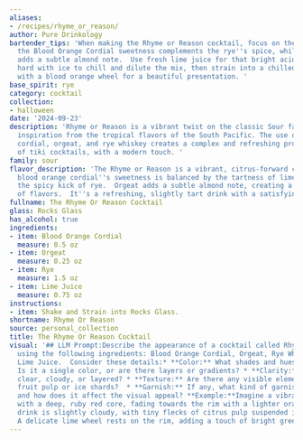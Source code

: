 ```yaml
---
aliases:
- /recipes/rhyme_or_reason/
author: Pure Drinkology
bartender_tips: 'When making the Rhyme or Reason cocktail, focus on the balance.  Ensure
  the Blood Orange Cordial sweetness complements the rye''s spice, while the Orgeat
  adds a subtle almond note.  Use fresh lime juice for that bright acidity.  Shake
  hard with ice to chill and dilute the mix, then strain into a chilled coupe.  Garnish
  with a blood orange wheel for a beautiful presentation. '
base_spirit: rye
category: cocktail
collection:
- halloween
date: '2024-09-23'
description: 'Rhyme or Reason is a vibrant twist on the classic Sour family, drawing
  inspiration from the tropical flavors of the South Pacific. The use of blood orange
  cordial, orgeat, and rye whiskey creates a complex and refreshing profile reminiscent
  of tiki cocktails, with a modern touch. '
family: sour
flavor_description: 'The Rhyme or Reason is a vibrant, citrus-forward cocktail.  The
  blood orange cordial''s sweetness is balanced by the tartness of lime juice and
  the spicy kick of rye.  Orgeat adds a subtle almond note, creating a complex interplay
  of flavors.  It''s a refreshing, slightly tart drink with a satisfyingly long finish. '
fullname: The Rhyme Or Reason Cocktail
glass: Rocks Glass
has_alcohol: true
ingredients:
- item: Blood Orange Cordial
  measure: 0.5 oz
- item: Orgeat
  measure: 0.25 oz
- item: Rye
  measure: 1.5 oz
- item: Lime Juice
  measure: 0.75 oz
instructions:
- item: Shake and Strain into Rocks Glass.
shortname: Rhyme Or Reason
source: personal_collection
title: The Rhyme Or Reason Cocktail
visual: '## LLM Prompt:Describe the appearance of a cocktail called Rhyme or Reason
  using the following ingredients: Blood Orange Cordial, Orgeat, Rye Whiskey, and
  Lime Juice.  Consider these details:* **Color:** What shades and hues are present?
  Is it a single color, or are there layers or gradients? * **Clarity:** Is the drink
  clear, cloudy, or layered? * **Texture:** Are there any visible elements, such as
  fruit pulp or ice shards?  * **Garnish:** If any, what kind of garnish is used,
  and how does it affect the visual appeal? **Example:**Imagine a vibrant cocktail
  with a deep, ruby red core, fading towards the rim with a lighter orange hue. The
  drink is slightly cloudy, with tiny flecks of citrus pulp suspended in the liquid.
  A delicate lime wheel rests on the rim, adding a touch of bright green to the composition. '
---
```



